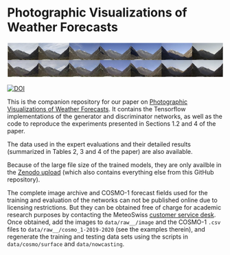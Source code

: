 # Photographic Visualizations of Weather Forecasts

![A sequence of images taken by the Cevio camera (top row), and the corresponding images synthesized by the generator (bottom row)](photographic-visualization.png "Photographic nowcasting visualization")

[![DOI](https://zenodo.org/badge/DOI/10.5281/zenodo.6962721.svg)](https://doi.org/10.5281/zenodo.6962721)

This is the companion repository for our paper on [Photographic Visualizations of Weather Forecasts](https://doi.org/10.1175/AIES-D-22-0028.1). It contains the Tensorflow implementations of the generator and discriminator networks, as well as the code to reproduce the experiments presented in Sections 1.2 and 4 of the paper.

The data used in the expert evaluations and their detailed results (summarized in Tables 2, 3 and 4 of the paper) are also available.

Because of the large file size of the trained models, they are only availble in the [Zenodo upload](https://doi.org/10.5281/zenodo.6962721) (which also contains everything else from this GitHub repository).

The complete image archive and COSMO-1 forecast fields used for the training and evaluation of the networks can not be published online due to licensing restrictions. But they can be obtained free of charge for academic research purposes by contacting the MeteoSwiss [customer service desk](https://www.meteoswiss.admin.ch/home/form/customer-service.html). Once obtained, add the images to `data/raw__/image` and the COSMO-1 `.csv` files to `data/raw__/cosmo_1-2019-2020` (see the examples therein), and regenerate the training and testing data sets using the scripts in `data/cosmo/surface` and `data/nowcasting`.
